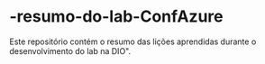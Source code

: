 # -resumo-do-lab-ConfAzure
Este repositório contém o resumo das lições aprendidas durante o desenvolvimento do lab na DIO".
